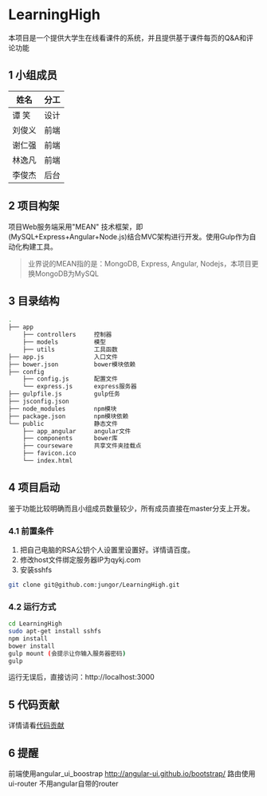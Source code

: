 # LearningHigh

本项目是一个提供大学生在线看课件的系统，并且提供基于课件每页的Q&A和评论功能

## 1 小组成员

|姓名|分工|
|---|---|
|谭 笑|设计|
|刘俊义|前端|
|谢仁强|前端|
|林逸凡|前端|
|李俊杰|后台|

## 2 项目构架

项目Web服务端采用"MEAN" 技术框架，即(MySQL+Express+Angular+Node.js)结合MVC架构进行开发。使用Gulp作为自动化构建工具。

> 业界说的MEAN指的是：MongoDB, Express, Angular, Nodejs，本项目更换MongoDB为MySQL

## 3 目录结构

```bash
.
├── app
    ├── controllers     控制器
    ├── models          模型
    ├── utils           工具函数
├── app.js              入口文件
├── bower.json          bower模块依赖
├── config
    ├── config.js       配置文件
    └── express.js      express服务器
├── gulpfile.js         gulp任务
├── jsconfig.json       
├── node_modules        npm模块
├── package.json        npm模块依赖
└── public              静态文件
    ├── app_angular     angular文件
    ├── components      bower库
    ├── courseware      共享文件夹挂载点
    ├── favicon.ico
    └── index.html


```

## 4 项目启动

鉴于功能比较明确而且小组成员数量较少，所有成员直接在master分支上开发。

### 4.1 前置条件

1. 把自己电脑的RSA公钥个人设置里设置好。详情请百度。
2. 修改host文件绑定服务器IP为qykj.com
3. 安装sshfs
```bash
git clone git@github.com:jungor/LearningHigh.git
```

### 4.2 运行方式 

```bash
cd LearningHigh
sudo apt-get install sshfs
npm install
bower install
gulp mount (会提示让你输入服务器密码)
gulp
```
运行无误后，直接访问：http://localhost:3000

## 5 代码贡献
详情请看[代码贡献](contributing.md)

## 6 提醒
前端使用angular_ui_boostrap http://angular-ui.github.io/bootstrap/
路由使用ui-router 不用angular自带的router

